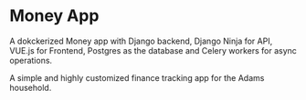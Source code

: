 # Money App

A dokckerized Money app with Django backend, Django Ninja for API, VUE.js for Frontend, Postgres as the database and Celery workers for async operations.

A simple and highly customized finance tracking app for the Adams household.
